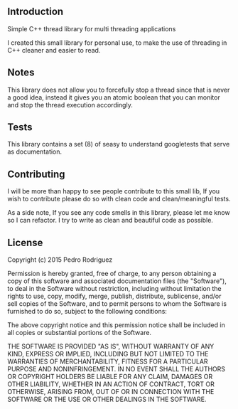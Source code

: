 Introduction
------------
Simple C++ thread library for multi threading applications

I created this small library for personal use, to make the use of threading in C++ cleaner and easier to read.

Notes
------------
This library does not allow you to forcefully stop a thread since that is never a good idea, instead it gives you an atomic boolean that you can monitor and stop the thread execution accordingly.

Tests
------------
This library contains a set (8) of seasy to understand googletests that serve as documentation.

Contributing
------------
I will be more than happy to see people contribute to this small lib, If you wish to contribute please do so with clean code and clean/meaningful tests.

As a side note, If you see any code smells in this library, please let me know so I can refactor.
I try to write as clean and beautiful code as possible.


License
------------
Copyright (c) 2015 Pedro Rodriguez

Permission is hereby granted, free of charge, to any person
obtaining a copy of this software and associated documentation
files (the "Software"), to deal in the Software without
restriction, including without limitation the rights to use, copy,
modify, merge, publish, distribute, sublicense, and/or sell copies
of the Software, and to permit persons to whom the Software is
furnished to do so, subject to the following conditions:

The above copyright notice and this permission notice shall be
included in all copies or substantial portions of the Software.

THE SOFTWARE IS PROVIDED "AS IS", WITHOUT WARRANTY OF ANY KIND,
EXPRESS OR IMPLIED, INCLUDING BUT NOT LIMITED TO THE WARRANTIES OF
MERCHANTABILITY, FITNESS FOR A PARTICULAR PURPOSE AND
NONINFRINGEMENT. IN NO EVENT SHALL THE AUTHORS OR COPYRIGHT HOLDERS
BE LIABLE FOR ANY CLAIM, DAMAGES OR OTHER LIABILITY, WHETHER IN AN
ACTION OF CONTRACT, TORT OR OTHERWISE, ARISING FROM, OUT OF OR IN
CONNECTION WITH THE SOFTWARE OR THE USE OR OTHER DEALINGS IN THE
SOFTWARE.
